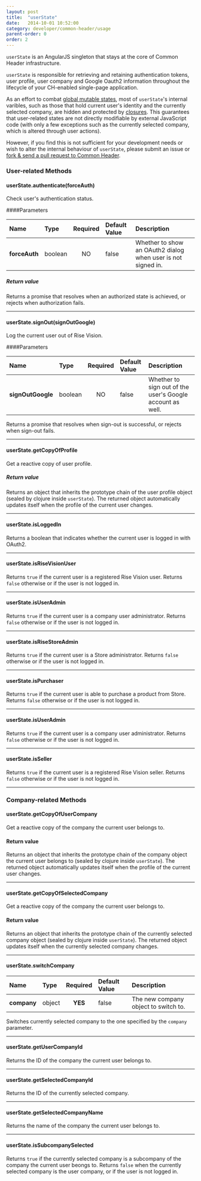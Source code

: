 ```yaml
---
layout: post
title:  "userState"
date:   2014-10-01 10:52:00
category: developer/common-header/usage
parent-order: 0
order: 2
---
```


```userState``` is an AngularJS singleton that stays at the core of Common Header infrastructure.

```userState``` is responsible for retrieving and retaining authentication tokens, user profile, user company and Google Oauth2 information throughout the lifecycle of your CH-enabled single-page application.


As an effort to combat [global mutable states](http://programmers.stackexchange.com/a/148109), most of ```userState```'s internal varibles,
such as those that hold current user's identity and the currently selected company,
are hidden and protected by [closures](https://developer.mozilla.org/en-US/docs/Web/JavaScript/Guide/Closures). This guarantees that user-related states are not directly modifiable by external JavaScript code (with only a few exceptions such as the currently selected company, which is altered through user actions).

However, if you find this is not sufficient for your development needs or wish to alter the internal behaviour of ```userState```,
please submit an issue or [fork & send a pull request to Common Header](https://github.com/Rise-Vision/common-header).

### User-related Methods

#### userState.authenticate(forceAuth)

Check user's authentication status.

####Parameters

| Name    | Type   | Required | Default Value | Description |
|:--------|:-------|:--------:|:--------------|:------------|
| **forceAuth**  | boolean |  NO  | false | Whether to show an OAuth2 dialog when user is not signed in. ||

##### Return value

Returns a promise that resolves when an authorized state is achieved, or rejects when authorization fails.

***

#### userState.signOut(signOutGoogle)

Log the current user out of Rise Vision.

####Parameters

| Name    | Type   | Required | Default Value | Description |
|:--------|:-------|:--------:|:--------------|:------------|
| **signOutGoogle**  | boolean |  NO  | false | Whether to sign out of the user's Google account as well. ||

Returns a promise that resolves when sign-out is successful, or rejects when sign-out fails.

***

#### userState.getCopyOfProfile

Get a reactive copy of user profile.

##### Return value

Returns an object that inherits the prototype chain of the user profile object (sealed by clojure inside ```userState```). The returned object automatically updates itself when the profile of the current user changes.

***

#### userState.isLoggedIn

Returns a boolean that indicates whether the current user is logged in with OAuth2.

***

#### userState.isRiseVisionUser

Returns ```true``` if the current user is a registered Rise Vision user. Returns ```false``` otherwise or if the user is not logged in.

***

#### userState.isUserAdmin

Returns ```true``` if the current user is a company user administrator. Returns ```false``` otherwise or if the user is not logged in.

***

#### userState.isRiseStoreAdmin

Returns ```true``` if the current user is a Store administrator. Returns ```false``` otherwise or if the user is not logged in.

***

#### userState.isPurchaser

Returns ```true``` if the current user is able to purchase a product from Store. Returns ```false``` otherwise or if the user is not logged in.

***

#### userState.isUserAdmin

Returns ```true``` if the current user is a company user administrator. Returns ```false``` otherwise or if the user is not logged in.

***

#### userState.isSeller

Returns ```true``` if the current user is a registered Rise Vision seller. Returns ```false``` otherwise or if the user is not logged in.

***

### Company-related Methods


#### userState.getCopyOfUserCompany

Get a reactive copy of the company the current user belongs to.

#### Return value

Returns an object that inherits the prototype chain of the company object the current user belongs to (sealed by clojure inside ```userState```). The returned object automatically updates itself when the profile of the current user changes.

***

#### userState.getCopyOfSelectedCompany

Get a reactive copy of the company the current user belongs to.

#### Return value

Returns an object that inherits the prototype chain of the currently selected company object (sealed by clojure inside ```userState```). The returned object updates itself when the currently selected company changes.

***

#### userState.switchCompany

| Name    | Type   | Required | Default Value | Description |
|:--------|:-------|:--------:|:--------------|:------------|
| **company**  | object |  **YES**  | false | The new company object to switch to. ||

Switches currently selected company to the one specified by the ```company``` parameter.

***

#### userState.getUserCompanyId

Returns the ID of the company the current user belongs to.

***

#### userState.getSelectedCompanyId

Returns the ID of the currently selected company.

***

#### userState.getSelectedCompanyName

Returns the name of the company the current user belongs to.


***

#### userState.isSubcompanySelected

Returns ```true``` if the currently selected company is a subcompany of the company the current user beongs to. Returns ```false``` when the currently selected company is the user company, or if the user is not logged in.
